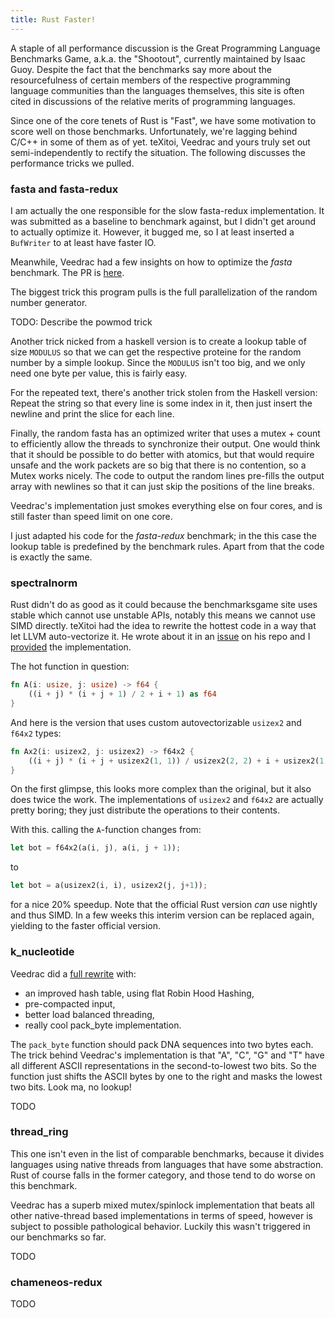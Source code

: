 ```yaml
---
title: Rust Faster!
---
```


A staple of all performance discussion is the Great Programming Language 
Benchmarks Game, a.k.a. the "Shootout", currently maintained by Isaac Guoy.
Despite the fact that the benchmarks say more about the resourcefulness of
certain members of the respective programming language communities than the
languages themselves, this site is often cited in discussions of the relative
merits of programming languages.

Since one of the core tenets of Rust is "Fast", we have some motivation to 
score well on those benchmarks. Unfortunately, we're lagging behind C/C++ in
some of them as of yet. teXitoi, Veedrac and yours truly set out 
semi-independently to rectify the situation. The following discusses the
performance tricks we pulled.

### fasta and fasta-redux

I am actually the one responsible for the slow fasta-redux implementation. It
was submitted as a baseline to benchmark against, but I didn't get around to
actually optimize it. However, it bugged me, so I at least inserted a 
`BufWriter` to at least have faster IO.

Meanwhile, Veedrac had a few insights on how to optimize the *fasta* benchmark. 
The PR is [here](https://github.com/TeXitoi/benchmarksgame-rs/pull/20).

The biggest trick this program pulls is the full parallelization of the random
number generator.

TODO: Describe the powmod trick

Another trick nicked from a haskell version is to create a lookup table of size
`MODULUS` so that we can get the respective proteine for the random number by a
simple lookup. Since the `MODULUS` isn't too big, and we only need one byte per
value, this is fairly easy.

For the repeated text, there's another trick stolen from the Haskell version:
Repeat the string so that every line is some index in it, then just insert the
newline and print the slice for each line.

Finally, the random fasta has an optimized writer that uses a mutex + count to
efficiently allow the threads to synchronize their output. One would think that
it should be possible to do better with atomics, but that would require unsafe
and the work packets are so big that there is no contention, so a Mutex works
nicely. The code to output the random lines pre-fills the output array with 
newlines so that it can just skip the positions of the line breaks.

Veedrac's implementation just smokes everything else on four cores, and is
still faster than speed limit on one core.

I just adapted his code for the *fasta-redux* benchmark; in the this case the
lookup table is predefined by the benchmark rules. Apart from that the code is
exactly the same.

### spectralnorm

Rust didn't do as good as it could because the benchmarksgame site uses stable
which cannot use unstable APIs, notably this means we cannot use SIMD directly.
teXitoi had the idea to rewrite the hottest code in a way that let LLVM
auto-vectorize it. He wrote about it in an 
[issue](https://github.com/TeXitoi/benchmarksgame-rs/issues/9) on his repo and
I [provided](https://github.com/TeXitoi/benchmarksgame-rs/pull/22) the 
implementation.

The hot function in question:

```Rust
fn A(i: usize, j: usize) -> f64 {
    ((i + j) * (i + j + 1) / 2 + i + 1) as f64
}
```

And here is the version that uses custom autovectorizable `usizex2` and `f64x2`
types:

```Rust
fn Ax2(i: usizex2, j: usizex2) -> f64x2 {
    ((i + j) * (i + j + usizex2(1, 1)) / usizex2(2, 2) + i + usizex2(1, 1)).into()
}
```

On the first glimpse, this looks more complex than the original, but it also
does twice the work. The implementations of `usizex2` and `f64x2` are actually
pretty boring; they just distribute the operations to their contents.

With this. calling the `A`-function changes from:

```Rust
let bot = f64x2(a(i, j), a(i, j + 1));
```

to

```Rust
let bot = a(usizex2(i, i), usizex2(j, j+1));
```
for a nice 20% speedup. Note that the official Rust version *can* use nightly
and thus SIMD. In a few weeks this interim version can be replaced again,
yielding to the faster official version.

### k_nucleotide

Veedrac did a
[full rewrite](https://github.com/TeXitoi/benchmarksgame-rs/pull/21) with:

* an improved hash table, using flat Robin Hood Hashing,
* pre-compacted input,
* better load balanced threading,
* really cool pack_byte implementation.

The `pack_byte` function should pack DNA sequences into two bytes each. The
trick behind Veedrac's implementation is that "A", "C", "G" and "T" have all
different ASCII representations in the second-to-lowest two bits. So the 
function just shifts the ASCII bytes by one to the right and masks the lowest
two bits. Look ma, no lookup!

TODO

### thread_ring

This one isn't even in the list of comparable benchmarks, because it divides
languages using native threads from languages that have some abstraction. 
Rust of course falls in the former category, and those tend to do worse on
this benchmark.

Veedrac has a superb mixed mutex/spinlock implementation that beats all
other native-thread based implementations in terms of speed, however is
subject to possible pathological behavior. Luckily this wasn't triggered
in our benchmarks so far.

TODO

### chameneos-redux

TODO
